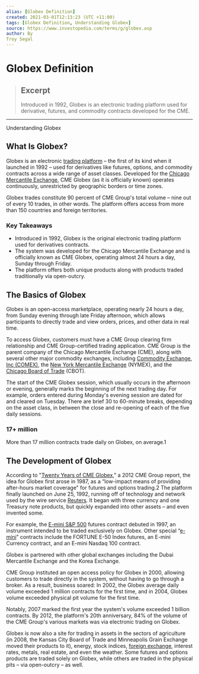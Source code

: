 ```yaml
---
alias: [Globex Definition]
created: 2021-03-01T12:13:23 (UTC +11:00)
tags: [Globex Definition, Understanding Globex]
source: https://www.investopedia.com/terms/g/globex.asp
author: By
Troy Segal
---
```


# Globex Definition

> ## Excerpt
> Introduced in 1992, Globex is an electronic trading platform used for derivative, futures, and commodity contracts developed for the CME.

---

Understanding Globex
## What Is Globex?

Globex is an electronic [trading platform](https://www.investopedia.com/terms/t/trading-platform.asp) – the first of its kind when it launched in 1992 – used for derivatives like futures, options, and commodity contracts across a wide range of asset classes. Developed for the [Chicago Mercantile Exchange](https://www.investopedia.com/terms/c/cme.asp), CME Globex (as it is officially known) operates continuously, unrestricted by geographic borders or time zones.

Globex trades constitute 90 percent of CME Group's total volume – nine out of every 10 trades, in other words. The platform offers access from more than 150 countries and foreign territories.

### Key Takeaways

-   Introduced in 1992, Globex is the original electronic trading platform used for derivatives contracts.
-   The system was developed for the Chicago Mercantile Exchange and is officially known as CME Globex, operating almost 24 hours a day, Sunday through Friday.
-   The platform offers both unique products along with products traded traditionally via open-outcry.

## The Basics of Globex

Globex is an open-access marketplace, operating nearly 24 hours a day, from Sunday evening through late Friday afternoon, which allows participants to directly trade and view orders, prices, and other data in real time.

To access Globex, customers must have a CME Group clearing firm relationship and CME Group-certified trading application. CME Group is the parent company of the Chicago Mercantile Exchange (CME), along with several other major commodity exchanges, including [Commodity Exchange, Inc (COMEX)](https://www.investopedia.com/terms/c/comex.asp), the [New York Mercantile Exchange](https://www.investopedia.com/terms/n/nymex.asp) (NYMEX), and the [Chicago Board of Trade](https://www.investopedia.com/terms/c/cbot.asp) (CBOT).

The start of the CME Globex session, which usually occurs in the afternoon or evening, generally marks the beginning of the next trading day. For example, orders entered during Monday's evening session are dated for and cleared on Tuesday. There are brief 30 to 60-minute breaks, depending on the asset class, in between the close and re-opening of each of the five daily sessions.

### 17+ million

More than 17 million contracts trade daily on Globex, on average.1

## The Development of Globex

According to "[Twenty Years of CME Globex](https://www.cmegroup.com/education/files/globex-retrospective-2012-06-12.pdf)," a 2012 CME Group report, the idea for Globex first arose in 1987, as a “low-impact means of providing after-hours market coverage" for futures and options trading.2 The platform finally launched on June 25, 1992, running off of technology and network used by the wire service [Reuters](https://www.investopedia.com/terms/r/reuters.asp). It began with three currency and one Treasury note products, but quickly expanded into other assets – and even invented some.

For example, the [E-mini S&P 500](https://www.investopedia.com/terms/s/sp_500_mini.asp) futures contract debuted in 1997, an instrument intended to be traded exclusively on Globex. Other special “[e-mini](https://www.investopedia.com/terms/e/emini.asp)” contracts include the FORTUNE E-50 Index futures, an E-mini Currency contract, and an E-mini Nasdaq 100 contract.

Globex is partnered with other global exchanges including the Dubai Mercantile Exchange and the Korea Exchange.

CME Group instituted an open access policy for Globex in 2000, allowing customers to trade directly in the system, without having to go through a broker. As a result, business soared: In 2002, the Globex average daily volume exceeded 1 million contracts for the first time, and in 2004, Globex volume exceeded physical pit volume for the first time.

Notably, 2007 marked the first year the system's volume exceeded 1 billion contracts. By 2012, the platform's 20th anniversary, 84% of the volume of the CME Group's various markets was via electronic trading on Globex.

Globex is now also a site for trading in assets in the sectors of agriculture (in 2008, the Kansas City Board of Trade and Minneapolis Grain Exchange moved their products to it), energy, stock indices, [foreign exchange](https://www.investopedia.com/terms/f/foreign-exchange.asp), interest rates, metals, real estate, and even the weather. Some futures and options products are traded solely on Globex, while others are traded in the physical pits – via open-outcry – as well.
